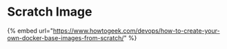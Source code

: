 # Scratch Image

{% embed url="https://www.howtogeek.com/devops/how-to-create-your-own-docker-base-images-from-scratch/" %}

